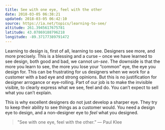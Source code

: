 ```yaml
---
title: See with one eye, feel with the other
date: 2018-03-05 06:38:21
updated: 2018-03-05 06:42:10
source: https://ia.net/topics/learning-to-see/
altitude: 261.3945617675781
latitude: 43.07869188796218
longitude: -89.37177389791472
---
```

Learning to design is, first of all, learning to see. Designers see more, and more precisely. This is a blessing and a curse – once we have learned to see design, both good and bad, we cannot *un-see*. The downside is that the more you learn to see, the more you lose your “common” eye, the eye you design for. This can be frustrating for us designers when we work for a customer with a bad eye and strong opinions. But this is no justification for designer arrogance or eye-rolling. Part of our job is to make the invisible visible, to clearly express what we see, feel and do. You can’t expect to sell what you can’t explain.  

This is why excellent designers do not just develop a sharper eye. They try to keep their ability to see things as a customer would. You need a design eye to design, and a non-designer eye to *feel* what you designed.

> "See with one eye, feel with the other.” — Paul Klee
